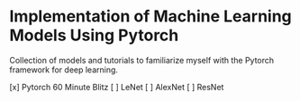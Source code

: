 # Implementation of Machine Learning Models Using Pytorch

Collection of models and tutorials to familiarize myself with the Pytorch
framework for deep learning.

[x] Pytorch 60 Minute Blitz
[ ] LeNet
[ ] AlexNet
[ ] ResNet
